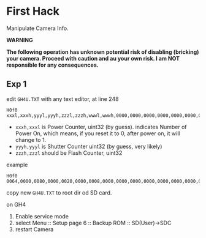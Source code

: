 # First Hack

Manipulate Camera Info.

**WARNING**

**The following operation has unknown potential risk of disabling (bricking) your camera. Proceed with caution and au your own risk. I am NOT responsible for any consequences.**

## Exp 1

edit `GH4U.TXT` with any text editor, at line 248

```
H0f0 xxxl,xxxh,yyyl,yyyh,zzzl,zzzh,wwwl,wwwh,0000,0000,0000,0000,0000,0000,0000,0000,
```

- `xxxh,xxxl` is Power Counter, uint32 (by guess).
 indicates Number of Power On, which means, if you reset it to 0, after power on, it will change to 1.
- `yyyh,yyyl` is Shutter Counter uint32 (by guess, very likely)
- `zzzh,zzzl` should be Flash Counter, uint32

example
```
H0f0 0064,0000,0080,0000,0020,0000,0008,0000,0000,0000,0000,0000,0000,0000,0000,0000,
```
copy new `GH4U.TXT` to root dir od SD card.

on GH4

1. Enable service mode
2. select Menu :: Setup page 6 :: Backup ROM :: SD(User)->SDC
3. restart Camera
